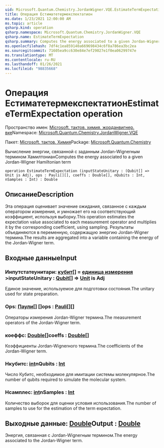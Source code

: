 ```yaml
---
uid: Microsoft.Quantum.Chemistry.JordanWigner.VQE.EstimateTermExpectation
title: Операция Естиматетермекспектатион
ms.date: 1/23/2021 12:00:00 AM
ms.topic: article
qsharp.kind: operation
qsharp.namespace: Microsoft.Quantum.Chemistry.JordanWigner.VQE
qsharp.name: EstimateTermExpectation
qsharp.summary: Computes the energy associated to a given Jordan-Wigner Hamiltonian term
ms.openlocfilehash: 7df4c1ea859140a669698434c6f8a786ea3bc2ea
ms.sourcegitcommit: 71605ea9cc630e84e7ef29027e1f0ea06299747e
ms.translationtype: MT
ms.contentlocale: ru-RU
ms.lasthandoff: 01/26/2021
ms.locfileid: "98835668"
---
```

# <a name="estimatetermexpectation-operation"></a><span data-ttu-id="eceed-102">Операция Естиматетермекспектатион</span><span class="sxs-lookup"><span data-stu-id="eceed-102">EstimateTermExpectation operation</span></span>

<span data-ttu-id="eceed-103">Пространство имен: [Microsoft. тактов. химия. жорданвигнер. вке](xref:Microsoft.Quantum.Chemistry.JordanWigner.VQE)</span><span class="sxs-lookup"><span data-stu-id="eceed-103">Namespace: [Microsoft.Quantum.Chemistry.JordanWigner.VQE](xref:Microsoft.Quantum.Chemistry.JordanWigner.VQE)</span></span>

<span data-ttu-id="eceed-104">Пакет: [Microsoft. тактов. Химия](https://nuget.org/packages/Microsoft.Quantum.Chemistry)</span><span class="sxs-lookup"><span data-stu-id="eceed-104">Package: [Microsoft.Quantum.Chemistry](https://nuget.org/packages/Microsoft.Quantum.Chemistry)</span></span>


<span data-ttu-id="eceed-105">Вычисление энергии, связанной с заданным Jordan-Wignerным термином Хамилтониан</span><span class="sxs-lookup"><span data-stu-id="eceed-105">Computes the energy associated to a given Jordan-Wigner Hamiltonian term</span></span>

```qsharp
operation EstimateTermExpectation (inputStateUnitary : (Qubit[] => Unit is Adj), ops : Pauli[][], coeffs : Double[], nQubits : Int, nSamples : Int) : Double
```


## <a name="description"></a><span data-ttu-id="eceed-106">Описание</span><span class="sxs-lookup"><span data-stu-id="eceed-106">Description</span></span>

<span data-ttu-id="eceed-107">Эта операция оценивает значение ожидания, связанное с каждым оператором измерения, и умножает его на соответствующий коэффициент, используя выборку.</span><span class="sxs-lookup"><span data-stu-id="eceed-107">This operation estimates the expectation value associated to each measurement operator and multiplies it by the corresponding coefficient, using sampling.</span></span>
<span data-ttu-id="eceed-108">Результаты объединяются в переменную, содержащую энергию Jordan-Wigner термина.</span><span class="sxs-lookup"><span data-stu-id="eceed-108">The results are aggregated into a variable containing the energy of the Jordan-Wigner term.</span></span>

## <a name="input"></a><span data-ttu-id="eceed-109">Входные данные</span><span class="sxs-lookup"><span data-stu-id="eceed-109">Input</span></span>

### <a name="inputstateunitary--qubit--unit--is-adj"></a><span data-ttu-id="eceed-110">Инпутстатеунитари: [кубит](xref:microsoft.quantum.lang-ref.qubit)[] = [единица измерения](xref:microsoft.quantum.lang-ref.unit) ></span><span class="sxs-lookup"><span data-stu-id="eceed-110">inputStateUnitary : [Qubit](xref:microsoft.quantum.lang-ref.qubit)[] => [Unit](xref:microsoft.quantum.lang-ref.unit)  is Adj</span></span>

<span data-ttu-id="eceed-111">Единое значение, используемое для подготовки состояния.</span><span class="sxs-lookup"><span data-stu-id="eceed-111">The unitary used for state preparation.</span></span>


### <a name="ops--pauli"></a><span data-ttu-id="eceed-112">Ops: [Паули](xref:microsoft.quantum.lang-ref.pauli)[] []</span><span class="sxs-lookup"><span data-stu-id="eceed-112">ops : [Pauli](xref:microsoft.quantum.lang-ref.pauli)[][]</span></span>

<span data-ttu-id="eceed-113">Операторы измерения Jordan-Wigner термина.</span><span class="sxs-lookup"><span data-stu-id="eceed-113">The measurement operators of the Jordan-Wigner term.</span></span>


### <a name="coeffs--double"></a><span data-ttu-id="eceed-114">коеффс: [Double](xref:microsoft.quantum.lang-ref.double)[]</span><span class="sxs-lookup"><span data-stu-id="eceed-114">coeffs : [Double](xref:microsoft.quantum.lang-ref.double)[]</span></span>

<span data-ttu-id="eceed-115">Коэффициенты Jordan-Wignerного термина.</span><span class="sxs-lookup"><span data-stu-id="eceed-115">The coefficients of the Jordan-Wigner term.</span></span>


### <a name="nqubits--int"></a><span data-ttu-id="eceed-116">Нкубитс: [int](xref:microsoft.quantum.lang-ref.int)</span><span class="sxs-lookup"><span data-stu-id="eceed-116">nQubits : [Int](xref:microsoft.quantum.lang-ref.int)</span></span>

<span data-ttu-id="eceed-117">Число Кубитс, необходимое для имитации системы молекулярное.</span><span class="sxs-lookup"><span data-stu-id="eceed-117">The number of qubits required to simulate the molecular system.</span></span>


### <a name="nsamples--int"></a><span data-ttu-id="eceed-118">Нсамплес: [int](xref:microsoft.quantum.lang-ref.int)</span><span class="sxs-lookup"><span data-stu-id="eceed-118">nSamples : [Int](xref:microsoft.quantum.lang-ref.int)</span></span>

<span data-ttu-id="eceed-119">Количество выборок для оценки условия использования.</span><span class="sxs-lookup"><span data-stu-id="eceed-119">The number of samples to use for the estimation of the term expectation.</span></span>



## <a name="output--double"></a><span data-ttu-id="eceed-120">Выходные данные: [Double](xref:microsoft.quantum.lang-ref.double)</span><span class="sxs-lookup"><span data-stu-id="eceed-120">Output : [Double](xref:microsoft.quantum.lang-ref.double)</span></span>

<span data-ttu-id="eceed-121">Энергия, связанная с Jordan-Wignerным термином.</span><span class="sxs-lookup"><span data-stu-id="eceed-121">The energy associated to the Jordan-Wigner term.</span></span>